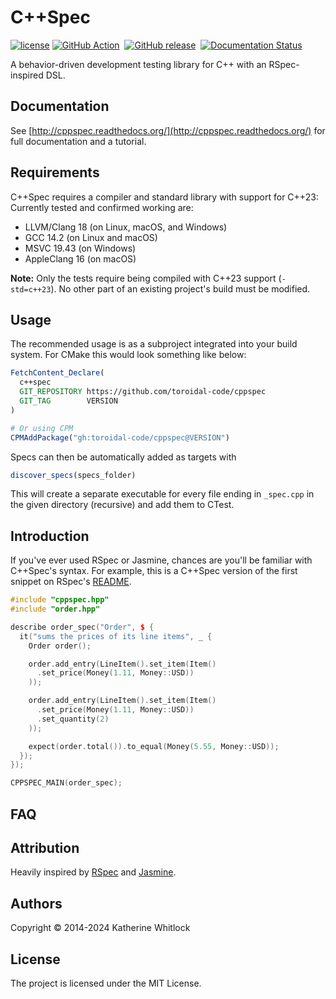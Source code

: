 # C++Spec
[![license](https://img.shields.io/badge/license-MIT-blue)](https://choosealicense.com/licenses/mit/)
[![GitHub Action](https://github.com/toroidal-code/cppspec/actions/workflows/test.yml/badge.svg)]()&nbsp;
[![GitHub release](https://img.shields.io/github/release/toroidal-code/cppspec.svg)](https://github.com/toroidal-code/cppspec/releases/latest)&nbsp;
[![Documentation Status](https://readthedocs.org/projects/cppspec/badge/?version=latest)](http://cppspec.readthedocs.org/en/latest/?badge=latest)

A behavior-driven development testing library for C++ with an RSpec-inspired DSL.

## Documentation

See [http://cppspec.readthedocs.org/](http://cppspec.readthedocs.org/) for full documentation and a tutorial.

## Requirements

C++Spec requires a compiler and standard library with support for C++23: Currently tested and confirmed working are:
- LLVM/Clang 18 (on Linux, macOS, and Windows)
- GCC 14.2 (on Linux and macOS)
- MSVC 19.43 (on Windows)
- AppleClang 16 (on macOS)

__Note:__ Only the tests require being compiled with C++23 support (`-std=c++23`). No other part of an existing project's build must be modified.

## Usage
The recommended usage is as a subproject integrated into your build system. For CMake this would look something like below:
```cmake
FetchContent_Declare(
  c++spec
  GIT_REPOSITORY https://github.com/toroidal-code/cppspec
  GIT_TAG        VERSION
)

# Or using CPM
CPMAddPackage("gh:toroidal-code/cppspec@VERSION")
```

Specs can then be automatically added as targets with
```cmake
discover_specs(specs_folder)
```
This will create a separate executable for every file ending in `_spec.cpp` in the given directory (recursive) and add them to CTest.

## Introduction

If you've ever used RSpec or Jasmine, chances are you'll be familiar with C++Spec's syntax. For example, this is a C++Spec version of the first snippet on RSpec's [README](https://github.com/rspec/rspec-core/blob/master/README.md#basic-structure).

```cpp
#include "cppspec.hpp"
#include "order.hpp"

describe order_spec("Order", $ {
  it("sums the prices of its line items", _ {
    Order order();

	order.add_entry(LineItem().set_item(Item()
	  .set_price(Money(1.11, Money::USD))
	));

	order.add_entry(LineItem().set_item(Item()
	  .set_price(Money(1.11, Money::USD))
	  .set_quantity(2)
	));

	expect(order.total()).to_equal(Money(5.55, Money::USD));
  });
});

CPPSPEC_MAIN(order_spec);
```

## FAQ

## Attribution
Heavily inspired by [RSpec](https://github.com/rspec) and [Jasmine](http://jasmine.github.io).

## Authors
Copyright © 2014-2024 Katherine Whitlock

## License
The project is licensed under the MIT License.
